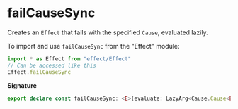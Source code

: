 # failCauseSync

Creates an `Effect` that fails with the specified `Cause`, evaluated lazily.

To import and use `failCauseSync` from the "Effect" module:

```ts
import * as Effect from "effect/Effect"
// Can be accessed like this
Effect.failCauseSync
```

**Signature**

```ts
export declare const failCauseSync: <E>(evaluate: LazyArg<Cause.Cause<E>>) => Effect<never, E>
```
